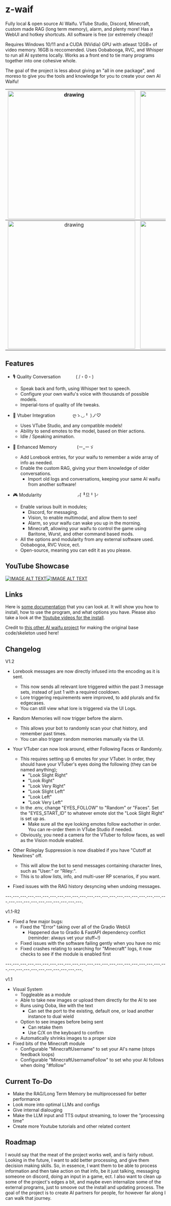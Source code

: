 # z-waif
Fully local &amp; open source AI Waifu. VTube Studio, Discord, Minecraft, custom made RAG (long term memory), alarm, and plenty more! Has a WebUI and hotkey shortcuts. All software is free (or extremely cheap)!

Requires Windows 10/11 and a CUDA (NVidia) GPU with atleast 12GB+ of video memory. 16GB is reccomended.
Uses Oobabooga, RVC, and Whisper to run all AI systems locally. Works as a front end to tie many programs together into one cohesive whole.

The goal of the project is less about giving an "all in one package", and moreso to give you the tools and knowledge for you to create your own AI Waifu!


|<img src="https://i.imgur.com/3a5eGQK.png" alt="drawing" width="400"/> | <img src="https://i.imgur.com/BCE1snE.png" alt="drawing" width="400"/> |
|:---:|:---:|
|<img src="https://i.imgur.com/paMSUiy.jpeg" alt="drawing" width="400"/> | <img src="https://i.imgur.com/vXx1vXm.jpeg" alt="drawing" width="400"/> |

## Features

- 🎙️ Quality Conversation &nbsp; &emsp; &emsp; ( /・0・)

	- Speak back and forth, using Whisper text to speech.
 	- Configure your own waifu's voice with thousands of possible models.
  	- Imperial-tons of quality of life tweaks.

- 🍄 Vtuber Integration &nbsp; &nbsp; &emsp; &emsp; ღゝ◡╹ )ノ♡

	- Uses VTube Studio, and any compatible models!
 	- Ability to send emotes to the model, based on thier actions.
	- Idle / Speaking animation.
- 💾 Enhanced Memory &nbsp; &nbsp; &nbsp; &emsp; &emsp; (ー_ーゞ
	- Add Lorebook entries, for your waifu to remember a wide array of info as needed.
 	- Enable the custom RAG, giving your them knowledge of older conversations.
    	- Import old logs and conversations, keeping your same AI waifu from another software!
- 🎮 Modularity &emsp; &emsp; &emsp; &emsp; &emsp; &nbsp; &nbsp; ⌌⌈ ╹므╹⌉⌏
	- Enable various built in modules;
 		- Discord, for messaging.
		- Vision, to enable multimodal, and allow them to see!
   	 	- Alarm, so your waifu can wake you up in the morning.
     	 - Minecraft, allowing your waifu to control the game using Baritone, Wurst, and other command based mods.
	- All the options and modularity from any external software used. Oobabogoa, RVC Voice, ect.
	- Open-source, meaning you can edit it as you please.

## YouTube Showcase

[![IMAGE ALT TEXT](http://img.youtube.com/vi/XBZL500hloU/0.jpg)](https://www.youtube.com/watch?v=XBZL500hloU&list=PLH4bHuriW70RCl-2qHbSda8LHpuN8vvZZ&index=1 "Z-Waif Showcase")[![IMAGE ALT TEXT](http://img.youtube.com/vi/IGMregWfhGI/0.jpg)](https://www.youtube.com/watch?v=IGMregWfhGI&list=PLH4bHuriW70RCl-2qHbSda8LHpuN8vvZZ&index=2 "Z-Waif Install")

## Links
Here is [some documentation](https://docs.google.com/document/d/1qzY09kcwfbZTaoJoQZDAWv282z88jeUCadivLnKDXCo/edit?usp=sharing) that you can look at. It will show you how to install, how to use the program, and what options you have. Please also take a look at the [Youtube videos for the install](https://www.youtube.com/playlist?list=PLH4bHuriW70RCl-2qHbSda8LHpuN8vvZZ).

Credit to [this other AI waifu project](https://github.com/TumblerWarren/Virtual_Avatar_ChatBot) for making the original base code/skeleton used here!


## Changelog

V1.2

- Lorebook messages are now directly infused into the encoding as it is sent.
	- This now sends all relevant lore triggered within the past 3 message sets, instead of just 1 with a required cooldown.
	- Lore triggering requirements were improved, to add plurals and fix edgecases.
	- You can still view what lore is triggered via the UI Logs.
- Random Memories will now trigger before the alarm.
	- This allows your bot to randomly scan your chat history, and remember past times.
	- You can also trigger random memories manually via the UI.

- Your VTuber can now look around, either Following Faces or Randomly.
	- This requires setting up 6 emotes for your VTuber. In order, they should have your VTuber's eyes doing the following (they can be named anything); 
		- "Look Slight Right"
		- "Look Right"
		- "Look Very Right"
		- "Look Slight Left"
		- "Look Left"
		- "Look Very Left"
	- In the .env, change "EYES_FOLLOW" to "Random" or "Faces". Set the "EYES_START_ID" to whatever emote slot the "Look Slight Right" is set up as.
		- Make sure all the eye looking emotes follow eachother in order. You can re-order them in VTube Studio if needed.
	- Obviously, you need a camera for the VTuber to follow faces, as well as the Vision module enabled.

- Other Roleplay Suppression is now disabled if you have "Cutoff at Newlines" off.
	- This will allow the bot to send messages containing character lines, such as "User:" or "Riley:".
	- This is to allow lists, info, and multi-user RP scenarios, if you want.
- Fixed issues with the RAG history desyncing when undoing messages.

---.---.---.---.---.---.---.---.---.---.---.---.---.---.---.---.---.---.---.---.---.---.---.---.---.---.---.---.---.---.---.---.

v1.1-R2

- Fixed a few major bugs:
	- Fixed the "Error" taking over all of the Gradio WebUI
		- Happened due to Gradio & FastAPI dependency conflict (reminder: always vet your stuff~!)
	- Fixed issues with the software failing gently when you have no mic
	- Fixed crashes relating to searching for "Minecraft" logs, it now checks to see if the module is enabled first

---.---.---.---.---.---.---.---.---.---.---.---.---.---.---.---.---.---.---.---.---.---.---.---.---.---.---.---.---.---.---.---.

v1.1

- Visual System
	- Toggleable as a module
	- Able to take new images or upload them directly for the AI to see
	- Runs using Ooba, like with the text
		- Can set the port to the existing, default one, or load another instance to dual wield
	- Option to see images before being sent
		- Can retake them
		- Use C/X on the keyboard to confirm
	- Automatically shrinks images to a proper size
- Fixed bits of the Minecraft module
	- Configurable "MinecraftUsername" to set your AI's name (stops feedback loops)
	- Configurable "MinecraftUsernameFollow" to set who your AI follows when doing "#follow"


## Current To-Do

- Make the RAG/Long Term Memory be multiprocessed for better performance
- Look more into optimal LLMs and configs
- Give internal dialouging
- Make the LLM input and TTS output streaming, to lower the "processing time"
- Create more Youtube tutorials and other related content

## Roadmap

I would say that the meat of the project works well, and is fairly robust. Looking in the future, I want to add better processing, and give them decision making skills. So, in essence, I want them to be able to process information and then take action on that info, be it just talking, messaging someone on discord, doing an input in a game, ect. I also want to clean up some of the project's edges a bit, and maybe even internalize some of the external programs, just to smoove out the install and updating process. The goal of the project is to create AI partners for people, for however far along I can walk that journey.
